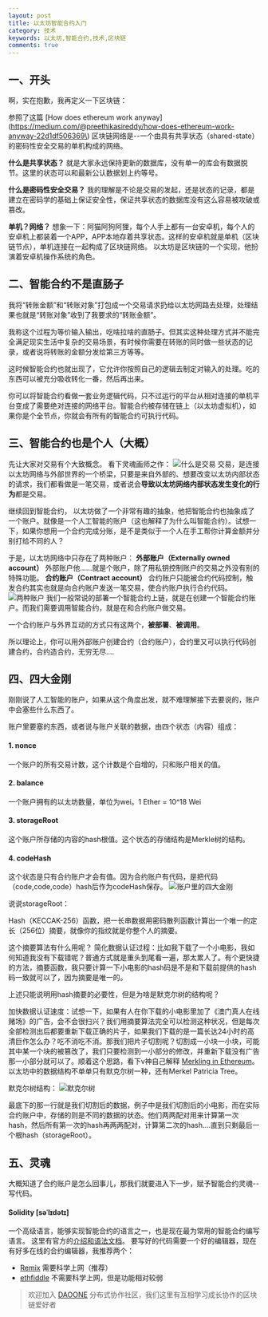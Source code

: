 ```yaml
---
layout: post
title: 以太坊智能合约入门
category: 技术
keywords: 以太坊,智能合约,技术,区块链
comments: true
---
```


## 一、开头
啊，实在抱歉，我再定义一下区块链：

参照了这篇
[How does ethereum work anyway](https://medium.com/@preethikasireddy/how-does-ethereum-work-anyway-22d1df506369\)
区块链网络是--一个由具有共享状态（shared-state）的密码性安全交易的单机构成的网络。

**什么是共享状态？**
就是大家永远保持更新的数据库，没有单一的库会有数据脱节。这里的状态可以和最新公认数据划上约等号。

**什么是密码性安全交易？**
我的理解是不论是交易的发起，还是状态的记录，都是建立在密码学的基础上保证安全性，保证共享状态的数据库没有这么容易被攻破或篡改。

**单机？网络？**
想象一下：阿猫阿狗阿狸，每个人手上都有一台安卓机，每个人的安卓机上都装着一个APP，APP本地存着共享状态。这样的安卓机就是单机（区块链节点），单机连接在一起构成了区块链网络。
以太坊是区块链的一个实现，他扮演着安卓机操作系统的角色。

## 二、智能合约不是直肠子
我将“转账金额”和“转账对象”打包成一个交易请求扔给以太坊网路去处理，处理结果也就是“转账对象”收到了我要求的“转账金额”。

我称这个过程为等价输入输出，吃啥拉啥的直肠子。但其实这种处理方式并不能完全满足现实生活中复杂的交易场景，有时候你需要在转账的同时做一些状态的记录，或者说将转账的金额分发给第三方等等。

这时候智能合约也就出现了，它允许你按照自己的逻辑去制定对输入的处理。吃的东西可以被充分吸收转化一番，然后再出来。

你可以将智能合约看做一套业务逻辑代码，只不过运行的平台从相对连接的单机平台变成了需要绝对连接的网络平台。智能合约被存储在链上（以太坊虚拟机），如果你是个全节点，你就会有所有的智能合约可执行代码。

## 三、智能合约也是个人（大概）
先让大家对交易有个大致概念。
看下灵魂画师之作：
![什么是交易](https://diycode.b0.upaiyun.com/photo/2018/421d4ca1bc53b45358fd990da989d802.png)
交易，是连接以太坊网络与外部世界的一个桥梁，只要是来自外部的、想要改变以太坊内部状态的请求，我们都看做是一笔交易，或者说会**导致以太坊网络内部状态发生变化的行为**都是交易。

继续回到智能合约，
以太坊做了一个非常有趣的抽象，他把智能合约也抽象成了一个账户。就像是一个人工智能的账户（这也解释了为什么叫智能合约）。试想一下，如果你想用一个合约完成分账，是不是类似于一个人在手工帮你计算金额并分别打给不同的人？

于是，以太坊网络中只存在了两种账户：
**外部账户（Externally owned account）**
外部账户他......就是个账户，除了用私钥控制账户的交易之外没有别的特殊功能。
**合约账户（Contract account）**
合约账户只能被合约代码控制，触发合约其实也就是向合约账户发送一笔交易，使合约账户执行合约代码。
![两种账户](https://diycode.b0.upaiyun.com/photo/2018/b8c43a74b5d411e30385260d4023dd1a.png)
我们一般常说的部署一个智能合约上链，就是在创建一个智能合约账户。而我们需要调用智能合约，就是在和合约账户做交易。

一个合约账户与外界互动的方式只有这两个，**被部署**、**被调用**。

所以理论上，你可以用外部账户创建合约（合约账户），合约里又可以执行代码创建合约，合约造合约，无穷无尽....

## 四、四大金刚
刚刚说了人工智能的账户，如果从这个角度出发，就不难理解接下去要说的，账户中会塞些什么东西了。

账户里要塞的东西，或者说与账户关联的数据，由四个状态（内容）组成：
#### 1. nonce
一个账户的所有交易计数，这个计数是个自增的，只和账户相关的值。
#### 2. balance
一个账户拥有的以太坊数量，单位为wei。1 Ether = 10^18 Wei
#### 3. storageRoot
这个账户所存储的内容的hash根值。这个状态的存储结构是Merkle树的结构。
#### 4. codeHash 
这个状态是只有合约账户才会有值。因为合约账户有代码，是把代码（code,code,code）hash后作为codeHash保存。
![账户里的四大金刚](https://diycode.b0.upaiyun.com/photo/2018/99b8a5e448501d737a7ebf4d98b7af3f.png)

说说storageRoot：

Hash（KECCAK-256）函数，把一长串数据用密码散列函数计算出一个唯一的定长（256位）摘要，就像你的指纹就是你整个人的摘要。

这个摘要算法有什么用呢？
简化数据认证过程：比如我下载了一个小电影，我如何知道我没有下载错呢？普通方式就是重头到尾看一遍，那太累人了。有个更快捷的方法，摘要函数，我只要计算一下小电影的hash码是不是和下载前提供的hash码一致就可以了，因为摘要是唯一的。

上述只能说明用hash摘要的必要性，但是为啥是默克尔树的结构呢？

加快数据认证速度：试想一下，如果有人在你下载的小电影里加了《澳门真人在线赌场》的广告，会不会很扫兴？我们用摘要算法完全可以检测这种状况，但是每次全部检测出后都要重新下载正确的片子，如果我们下载的是一篇长达24小时的高清巨作怎么办？吃不消吃不消。那我们把片子切割呢？切割成一小块一小块，可能其中某一个块的被篡改了，我们只要检测到一小部分的修改，并重新下载没有广告那一小部分就可以了。顺着这个思路，看下v神自己解释 [Merkling in Ethereum](https://blog.ethereum.org/2015/11/15/merkling-in-ethereum/)。以太坊中的数据结构不单单只有默克尔树一种，还有Merkel Patricia Tree。

默克尔树结构：
![默克尔树](https://diycode.b0.upaiyun.com/photo/2018/c1c8727228ad5af5bea08e4dfeb76910.png)

最底下的那一行就是我们切割后的数据，例子中是我们切割后的小电影，而在实际合约账户中，存储的则是不同的数据的状态。他们两两配对用来计算第一次hash，然后所有第一次的hash再两两配对，计算第二次的hash....直到只剩最后一个根hash（storageRoot）。

## 五、灵魂
大概知道了合约账户是怎么回事儿，那我们就要进入下一步，赋予智能合约灵魂--写代码。
#### Solidity  [səˈlɪdətɪ] 
一个高级语言，能够实现智能合约的语言之一，也是现在最为常用的智能合约编写语言。
这里有官方的[介绍和语法文档](http://solidity.readthedocs.io/)。
要写好的代码需要一个好的编辑器，现在有好多在线的合约编辑器，我推荐两个：
- [Remix](https://ethereum.github.io/browser-solidity/) 需要科学上网（推荐）
- [ethfiddle](https://ethfiddle.com/) 不需要科学上网，但是功能相对较弱


> 欢迎加入 [DAOONE](http://daoone.org) 分布式协作社区，我们这里有互相学习成长协作的区块链爱好者


